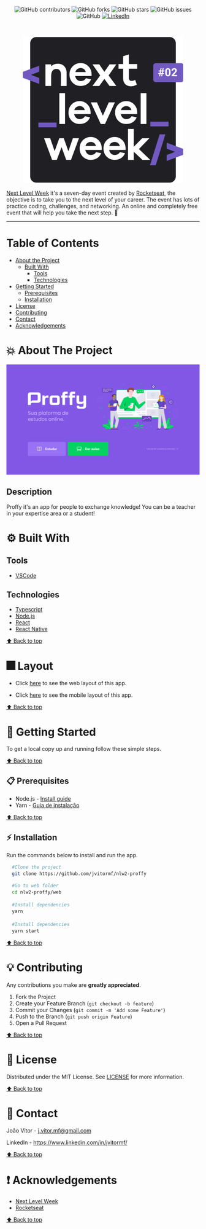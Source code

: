 <!-- BADGES -->
<p align="center">
  <img alt="GitHub contributors" src="https://img.shields.io/github/contributors/jvitormf/nlw2-proffy?color=green">
  <img alt="GitHub forks" src="https://img.shields.io/github/forks/jvitormf/nlw2-proffy">
  <img alt="GitHub stars" src="https://img.shields.io/github/stars/jvitormf/nlw2-proffy">
  <img alt="GitHub issues" src="https://img.shields.io/github/issues/jvitormf/nlw2-proffy">
  <img alt="GitHub" src="https://img.shields.io/github/license/jvitormf/nlw2-proffy">
  <a href="https://www.linkedin.com/in/jvitormf/">
    <img alt="LinkedIn" src="https://img.shields.io/badge/-LinkedIn-black.svg?style=flat&logo=linkedin&colorB=555">
  </a>
</p>
<br/>

<!-- PROJECT LOGO -->
<p align="center">
  <a href="https://github.com/jvitormf/nlw2-proffy">
     <img src=".github/nlw.svg" alt="Logo">
  </a>

  [Next Level Week](http://nextlevelweek.com/) it's a seven-day event created by [Rocketseat](https://rocketseat.com.br/), the objective is to take you to the next level of your career. The event has lots of practice coding, challenges, and networking. An online and completely free event that will help you take the next step. :rocket:
</p>

***

<!-- TABLE OF CONTENTS -->
# Table of Contents
* [About the Project](#boom-about-the-project)
  * [Built With](#gear-built-with)
    * [Tools](#tools)
    * [Technologies](#Technologies)
* [Getting Started](#rocket-getting-started)
  * [Prerequisites](#clipboard-prerequisites)
  * [Installation](#zap-installation)
* [License](#memo-license)
* [Contributing](#bulb-contributing)
* [Contact](#e-mail-contact)
* [Acknowledgements](#exclamation-acknowledgements)
<!-- * [Usage](#usage)
* [Roadmap](#arrows_clockwise-roadmap) -->

<!-- ABOUT THE PROJECT -->
# :boom: About The Project

<!-- Project image -->
<img src=".github/Home.png" alt="Proffy">


## Description
Proffy it's an app for people to exchange knowledge! You can be a teacher in your expertise area or a student!

# :gear: Built With
  ## Tools
  * [VSCode](https://code.visualstudio.com/)

  ## Technologies
  * [Typescript](https://www.typescriptlang.org/)
  * [Node.js](https://nodejs.org/)
  * [React](https://reactjs.org/)
  * [React Native](https://reactnative.dev/)

  [:arrow_up: Back to top](#table-of-Contents)

# :fireworks: Layout
* Click [here](https://www.figma.com/file/28bgQyKQ60R5YPmIunQ4IM/Proffy-Web-Copy) to see the web layout of this app.

* Click [here](https://www.figma.com/file/QjCkv7yLU1ZAVUb302PWGS/Proffy-Mobile-Copy) to see the mobile layout of this app.

[:arrow_up: Back to top](#table-of-Contents)

<!-- GETTING STARTED -->
# :rocket: Getting Started

To get a local copy up and running follow these simple steps.

[:arrow_up: Back to top](#table-of-Contents)

## :clipboard: Prerequisites

* Node.js - [Install guide](https://nodejs.org/en/download/package-manager/)
* Yarn - [Guia de instalação](https://classic.yarnpkg.com/en/docs/install/#windows-stable)

[:arrow_up: Back to top](#table-of-Contents)

## :zap: Installation
Run the commands below to install and run the app.
  ```sh
    #Clone the project
    git clone https://github.com/jvitormf/nlw2-proffy
  ```

  <!-- ```sh
    #Go to server folder
    cd nlw2-proffy/server

    #Install dependencies
    yarn

    #Start the server
    yarn dev
   ``` -->

  ```sh
    #Go to web folder
    cd nlw2-proffy/web

    #Install dependencies
    yarn

    #Install dependencies
    yarn start
   ```

[:arrow_up: Back to top](#table-of-Contents)

<!-- CONTRIBUTING -->
# :bulb: Contributing

Any contributions you make are **greatly appreciated**.

1. Fork the Project
2. Create your Feature Branch (`git checkout -b feature`)
3. Commit your Changes (`git commit -m 'Add some Feature'`)
4. Push to the Branch (`git push origin Feature`)
5. Open a Pull Request

[:arrow_up: Back to top](#table-of-Contents)

<!-- USAGE EXAMPLES -->
<!-- # Usage

Use this space to show useful examples of how a project can be used. Additional screenshots, code examples and demos work well in this space. You may also link to more resources.

_For more examples, please refer to the [Documentation](https://example.com)_ -->


<!-- LICENSE -->
# :memo: License

Distributed under the MIT License. See [LICENSE](LICENSE.md) for more information.

[:arrow_up: Back to top](#table-of-Contents)


<!-- CONTACT -->
# :e-mail: Contact

João Vitor - <j.vitor.mf@gmail.com>

LinkedIn - <https://www.linkedin.com/in/jvitormf/>

[:arrow_up: Back to top](#table-of-Contents)


<!-- ACKNOWLEDGEMENTS -->
# :exclamation: Acknowledgements

* [Next Level Week](http://nextlevelweek.com/)
* [Rocketseat]()

[:arrow_up: Back to top](#table-of-Contents)
